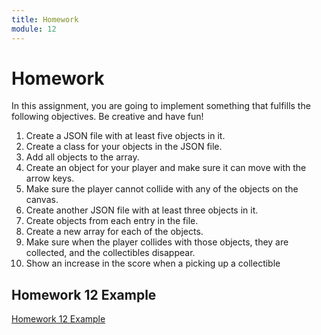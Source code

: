 ```yaml
---
title: Homework
module: 12
---
```


# Homework

In this assignment, you are going to implement something that fulfills the following objectives. Be creative and have fun!

1. Create a JSON file with at least five objects in it.
2. Create a class for your objects in the JSON file.
3. Add all objects to the array.
4. Create an object for your player and make sure it can move with the arrow keys.
5. Make sure the player cannot collide with any of the objects on the canvas.
6. Create another JSON file with at least three objects in it.
7. Create objects from each entry in the file.
8. Create a new array for each of the objects.
9. Make sure when the player collides with those objects, they are collected, and the collectibles disappear.
10. Show an increase in the score when a picking up a collectible

## Homework 12 Example

[Homework 12 Example](https://github.com/Montana-Media-Arts/441-WebTech-Spring2024-Examples/tree/main/Week%2012)

<!--
<div class="embed-responsive embed-responsive-16by9"><iframe class="embed-responsive-item" src="https://www.youtube.com/embed/t597bDuB4Lk" frameborder="0" allowfullscreen></iframe></div>
-->